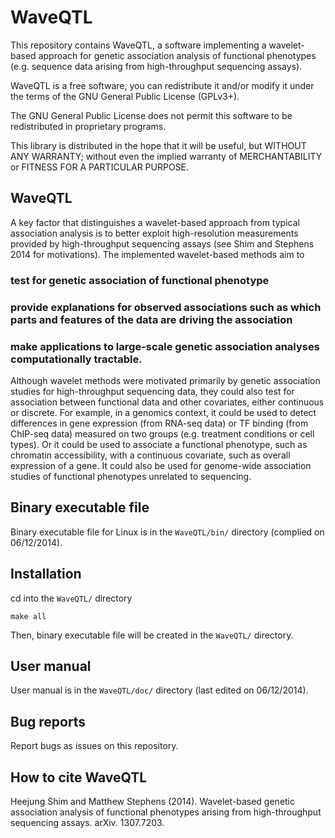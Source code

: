# WaveQTL

This repository contains WaveQTL, a software implementing a wavelet-based approach for genetic association analysis of functional phenotypes (e.g. sequence data arising from high-throughput sequencing assays).

WaveQTL is a free software, you can redistribute it and/or modify it under
the terms of the GNU General Public License (GPLv3+).

The GNU General Public License does not permit this software to be
redistributed in proprietary programs.

This library is distributed in the hope that it will be useful, but
WITHOUT ANY WARRANTY; without even the implied warranty of
MERCHANTABILITY or FITNESS FOR A PARTICULAR PURPOSE.

## WaveQTL

A key factor that distinguishes a wavelet-based approach from typical association analysis is to better exploit high-resolution measurements provided by high-throughput sequencing assays (see Shim and Stephens 2014 for motivations). The implemented wavelet-based methods aim to  

### test for genetic association of functional phenotype
### provide explanations for observed associations such as which parts and features of the data are driving the association
### make applications to large-scale genetic association analyses computationally tractable.

Although wavelet methods were motivated primarily by genetic association studies for high-throughput sequencing data, they could also test for association between functional data and
other covariates, either continuous or discrete. For example, in a genomics context, it could be used to detect differences in gene expression (from RNA-seq data) or TF binding (from ChIP-seq data) measured on two groups (e.g. treatment conditions or cell types). Or it could be used to associate a functional phenotype, such as chromatin accessibility, with a continuous covariate, such as overall expression of a gene. It could also be used for genome-wide association studies of functional phenotypes unrelated to sequencing.
 
## Binary executable file

Binary executable file for Linux is in the `WaveQTL/bin/` directory (complied on 06/12/2014).

## Installation

cd into the `WaveQTL/` directory

    make all

Then, binary executable file will be created in the `WaveQTL/` directory.

## User manual 

User manual is in the `WaveQTL/doc/` directory (last edited on 06/12/2014).

## Bug reports

Report bugs as issues on this repository.

## How to cite WaveQTL

Heejung Shim and Matthew Stephens (2014). Wavelet-based genetic association analysis of functional phenotypes arising from high-throughput sequencing assays. arXiv. 1307.7203. 


